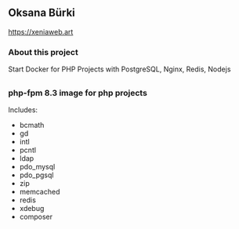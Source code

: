 ## Oksana Bürki
<https://xeniaweb.art>

### About this project

Start Docker for PHP Projects with PostgreSQL, Nginx, Redis, Nodejs
##
### php-fpm 8.3 image for php projects
Includes:
* bcmath
* gd
* intl
* pcntl
* ldap
* pdo_mysql
* pdo_pgsql
* zip
* memcached
* redis
* xdebug
* composer
